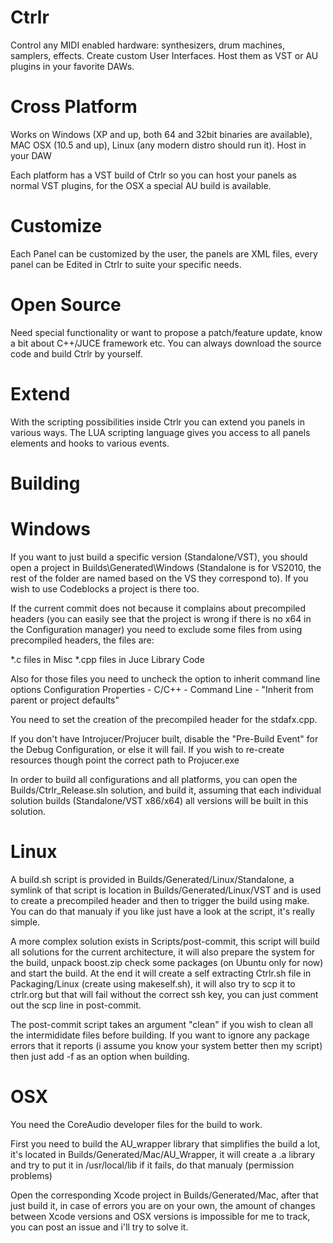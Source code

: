 
Ctrlr
=====

Control any MIDI enabled hardware: synthesizers, drum machines, samplers, effects. Create custom User Interfaces. Host them as VST or AU plugins in your favorite DAWs.


Cross Platform
==============
Works on Windows (XP and up, both 64 and 32bit binaries are available), MAC OSX (10.5 and up), Linux (any modern distro should run it).
Host in your DAW

Each platform has a VST build of Ctrlr so you can host your panels as normal VST plugins, for the OSX a special AU build is available.

Customize
=========
Each Panel can be customized by the user, the panels are XML files, every panel can be Edited in Ctrlr to suite your specific needs.

Open Source
===========
Need special functionality or want to propose a patch/feature update, know a bit about C++/JUCE framework etc. You can always download the source code and build Ctrlr by yourself.

Extend
======
With the scripting possibilities inside Ctrlr you can extend you panels in various ways. The LUA scripting language gives you access to all panels elements and hooks to various events.


Building
========

Windows
=======
If you want to just build a specific version (Standalone/VST), you should open a project in
Builds\Generated\Windows (Standalone is for VS2010, the rest of the folder are named based
on the VS they correspond to). If you wish to use Codeblocks a project is there too.

If the current commit does not because it complains about precompiled headers (you can easily
see that the project is wrong if there is no x64 in the Configuration manager) you need
to exclude some files from using precompiled headers, the files are:

*.c files in Misc
*.cpp files in Juce Library Code

Also for those files you need to uncheck the option to inherit command line options
Configuration Properties - C/C++ - Command Line - "Inherit from parent or project defaults"

You need to set the creation of the precompiled header for the stdafx.cpp.

If you don't have Introjucer/Projucer built, disable the "Pre-Build Event" for the
Debug Configuration, or else it will fail. If you wish to re-create resources though
point the correct path to Projucer.exe

In order to build all configurations and all platforms, you can open the
Builds/Ctrlr_Release.sln solution, and build it, assuming that each individual solution
builds (Standalone/VST x86/x64) all versions will be built in this solution.

Linux
=====
A build.sh script is provided in Builds/Generated/Linux/Standalone, a symlink of that
script is location in Builds/Generated/Linux/VST and is used to create a precompiled header
and then to trigger the build using make. You can do that manualy if you like just have
a look at the script, it's really simple.

A more complex solution exists in Scripts/post-commit, this script will build all solutions
for the current architecture, it will also prepare the system for the build, unpack boost.zip
check some packages (on Ubuntu only for now) and start the build. At the end it will create
a self extracting Ctrlr.sh file in Packaging/Linux (create using makeself.sh), it will also
try to scp it to ctrlr.org but that will fail without the correct ssh key, you can just comment
out the scp line in post-commit.

The post-commit script takes an argument "clean" if you wish to clean all the intermididate
files before building. If you want to ignore any package errors that it reports (i assume you
know your system better then my script) then just add -f as an option when building.

OSX
===
You need the CoreAudio developer files for the build to work.

First you need to build the AU_wrapper library that simplifies the build a lot, it's located in
Builds/Generated/Mac/AU_Wrapper, it will create a .a library and try to put it in /usr/local/lib
if it fails, do that manualy (permission problems)

Open the corresponding Xcode project in Builds/Generated/Mac, after that just build it, in case of
errors you are on your own, the amount of changes between Xcode versions and OSX versions is impossible
for me to track, you can post an issue and i'll try to solve it.


<!--
To build on C++17 with latest version of JUCE<br>
Project > Properties > C/C++ > Preprocessor > Preprocessor Definitions and add _HAS_AUTO_PTR_ETC=1<br>
<br>
In JuceLibraryCode/AppConfig.h add the following line:<br>
#define JUCE_MODAL_LOOPS_PERMITTED  1<br>
#define JUCE_GLOBAL_MODULE_SETTINGS_INCLUDED 1<br>
-->